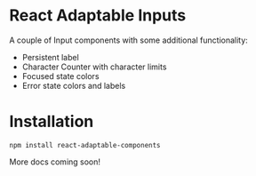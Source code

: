 # React Adaptable Inputs

A couple of Input components with some additional functionality:

- Persistent label
- Character Counter with character limits
- Focused state colors
- Error state colors and labels

# Installation

`npm install react-adaptable-components`

More docs coming soon!